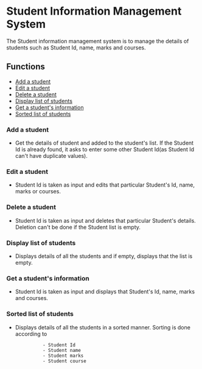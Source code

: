 # Student Information Management System
The Student information management system is to manage the details of students such as Student Id, name, marks and courses.

## Functions
* [Add a student](#add-a-student)
* [Edit a student](#edit-a-student)
* [Delete a student](#delete-a-student)
* [Display list of students](#display-list-of-students)
* [Get a student's information](#get-a-student's-information)
* [Sorted list of students](#sorted-list-of-students)

### Add a student
* Get the details of student and added to the student's list. If the Student Id is already found, it asks to enter some other Student Id(as Student Id can't have duplicate values).

### Edit a student
* Student Id is taken as input and edits that particular Student's Id, name, marks or courses.

### Delete a student
* Student Id is taken as input and deletes that particular Student's details. Deletion can't be done if the Student list is empty.

### Display list of students
* Displays details of all the students and if empty, displays that the list is empty.

### Get a student's information
* Student Id is taken as input and displays that Student's Id, name, marks and courses.

### Sorted list of students
* Displays details of all the students in a sorted manner. Sorting is done according to
 
                - Student Id
                - Student name
                - Student marks
                - Student course
         


